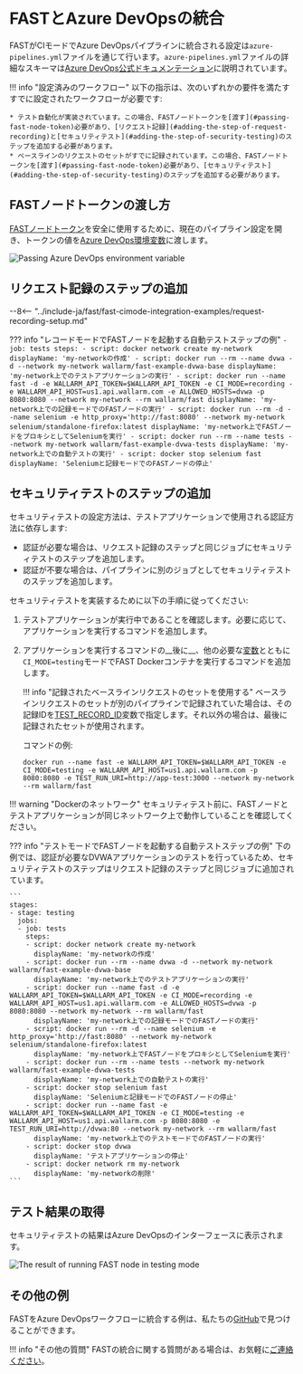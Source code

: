 # FASTとAzure DevOpsの統合

FASTがCIモードでAzure DevOpsパイプラインに統合される設定は`azure-pipelines.yml`ファイルを通じて行います。`azure-pipelines.yml`ファイルの詳細なスキーマは[Azure DevOps公式ドキュメンテーション](https://docs.microsoft.com/en-us/azure/devops/pipelines/yaml-schema?view=azure-devops&tabs=schema%2Cparameter-schema)に説明されています。

!!! info "設定済みのワークフロー"
    以下の指示は、次のいずれかの要件を満たすすでに設定されたワークフローが必要です:

    * テスト自動化が実装されています。この場合、FASTノードトークンを[渡す](#passing-fast-node-token)必要があり、[リクエスト記録](#adding-the-step-of-request-recording)と[セキュリティテスト](#adding-the-step-of-security-testing)のステップを追加する必要があります。
    * ベースラインのリクエストのセットがすでに記録されています。この場合、FASTノードトークンを[渡す](#passing-fast-node-token)必要があり、[セキュリティテスト](#adding-the-step-of-security-testing)のステップを追加する必要があります。

## FASTノードトークンの渡し方

[FASTノードトークン](../../operations/create-node.md)を安全に使用するために、現在のパイプライン設定を開き、トークンの値を[Azure DevOps環境変数](https://docs.microsoft.com/en-us/azure/devops/pipelines/process/variables?view=azure-devops&tabs=yaml%2Cbatch#environment-variables)に渡します。

![Passing Azure DevOps environment variable](../../../images/fast/poc/common/examples/azure-devops-cimode/azure-env-var-example.png)

## リクエスト記録のステップの追加

--8<-- "../include-ja/fast/fast-cimode-integration-examples/request-recording-setup.md"

??? info "レコードモードでFASTノードを起動する自動テストステップの例"
    ```
    - job: tests
      steps:
      - script: docker network create my-network
        displayName: 'my-networkの作成'
      - script: docker run --rm --name dvwa -d --network my-network wallarm/fast-example-dvwa-base
        displayName: 'my-network上でのテストアプリケーションの実行'
      - script: docker run --name fast -d -e WALLARM_API_TOKEN=$WALLARM_API_TOKEN -e CI_MODE=recording -e WALLARM_API_HOST=us1.api.wallarm.com -e ALLOWED_HOSTS=dvwa -p 8080:8080 --network my-network --rm wallarm/fast
        displayName: 'my-network上での記録モードでのFASTノードの実行'
      - script: docker run --rm -d --name selenium -e http_proxy='http://fast:8080' --network my-network selenium/standalone-firefox:latest
        displayName: 'my-network上でFASTノードをプロキシとしてSeleniumを実行'
      - script: docker run --rm --name tests --network my-network wallarm/fast-example-dvwa-tests
        displayName: 'my-network上での自動テストの実行'
      - script: docker stop selenium fast
        displayName: 'Seleniumと記録モードでのFASTノードの停止'
    ```

## セキュリティテストのステップの追加

セキュリティテストの設定方法は、テストアプリケーションで使用される認証方法に依存します:

* 認証が必要な場合は、リクエスト記録のステップと同じジョブにセキュリティテストのステップを追加します。
* 認証が不要な場合は、パイプラインに別のジョブとしてセキュリティテストのステップを追加します。

セキュリティテストを実装するために以下の手順に従ってください:

1. テストアプリケーションが実行中であることを確認します。必要に応じて、アプリケーションを実行するコマンドを追加します。
2. アプリケーションを実行するコマンドの__後に__、他の必要な[変数](../ci-mode-testing.md#environment-variables-in-testing-mode)とともに`CI_MODE=testing`モードでFAST Dockerコンテナを実行するコマンドを追加します。

    !!! info "記録されたベースラインリクエストのセットを使用する"
        ベースラインリクエストのセットが別のパイプラインで記録されていた場合は、その記録IDを[TEST_RECORD_ID](../ci-mode-testing.md#environment-variables-in-testing-mode)変数で指定します。それ以外の場合は、最後に記録されたセットが使用されます。

    コマンドの例:

    ```
    docker run --name fast -e WALLARM_API_TOKEN=$WALLARM_API_TOKEN -e CI_MODE=testing -e WALLARM_API_HOST=us1.api.wallarm.com -p 8080:8080 -e TEST_RUN_URI=http://app-test:3000 --network my-network --rm wallarm/fast
    ```

!!! warning "Dockerのネットワーク"
    セキュリティテスト前に、FASTノードとテストアプリケーションが同じネットワーク上で動作していることを確認してください。

??? info "テストモードでFASTノードを起動する自動テストステップの例"
    下の例では、認証が必要なDVWAアプリケーションのテストを行っているため、セキュリティテストのステップはリクエスト記録のステップと同じジョブに追加されています。

    ```
    stages:
    - stage: testing
      jobs:
      - job: tests
        steps:
        - script: docker network create my-network
          displayName: 'my-networkの作成'
        - script: docker run --rm --name dvwa -d --network my-network wallarm/fast-example-dvwa-base
          displayName: 'my-network上でのテストアプリケーションの実行'
        - script: docker run --name fast -d -e WALLARM_API_TOKEN=$WALLARM_API_TOKEN -e CI_MODE=recording -e WALLARM_API_HOST=us1.api.wallarm.com -e ALLOWED_HOSTS=dvwa -p 8080:8080 --network my-network --rm wallarm/fast
          displayName: 'my-network上での記録モードでのFASTノードの実行'
        - script: docker run --rm -d --name selenium -e http_proxy='http://fast:8080' --network my-network selenium/standalone-firefox:latest
          displayName: 'my-network上でFASTノードをプロキシとしてSeleniumを実行'
        - script: docker run --rm --name tests --network my-network wallarm/fast-example-dvwa-tests
          displayName: 'my-network上での自動テストの実行'
        - script: docker stop selenium fast
          displayName: 'Seleniumと記録モードでのFASTノードの停止'
        - script: docker run --name fast -e WALLARM_API_TOKEN=$WALLARM_API_TOKEN -e CI_MODE=testing -e WALLARM_API_HOST=us1.api.wallarm.com -p 8080:8080 -e TEST_RUN_URI=http://dvwa:80 --network my-network --rm wallarm/fast 
          displayName: 'my-network上でのテストモードでのFASTノードの実行'
        - script: docker stop dvwa
          displayName: 'テストアプリケーションの停止'
        - script: docker network rm my-network
          displayName: 'my-networkの削除'
    ```

## テスト結果の取得

セキュリティテストの結果はAzure DevOpsのインターフェースに表示されます。

![The result of running FAST node in testing mode](../../../images/fast/poc/common/examples/azure-devops-cimode/azure-ci-example.png)

## その他の例

FASTをAzure DevOpsワークフローに統合する例は、私たちの[GitHub](https://github.com/wallarm/fast-examples)で見つけることができます。

!!! info "その他の質問"
   FASTの統合に関する質問がある場合は、お気軽に[ご連絡ください](mailto:support@wallarm.com)。